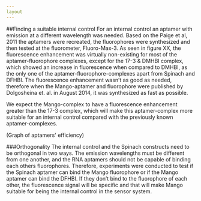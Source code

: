 ```yaml
--- 
layout
---
```


##Finding a suitable internal controlFor an internal control an aptamer with emission at a different wavelength was needed. Based on the Paige et al, 2011 the aptamers were recreated, the fluorophores were synthesized and then tested at the fluorometer, Fluoro-Max-3. As seen in figure XX, the fluorescence enhancement was virtually non-existing for most of the aptamer-fluorophore complexes, except for the 17-3 & DMHBI complex, which showed an increase in fluorescence when compared to DMHBI, as the only one of the aptamer-fluorophore-complexes apart from Spinach and DFHBI. The fluorescence enhancement wasn’t as good as needed, therefore when the Mango-aptamer and fluorophore were published by Dolgosheina et. al. in August 2014, it was synthesized as fast as possible.We expect the Mango-complex to have a fluorescence enhancement greater than the 17-3 complex, which will make this aptamer-complex more suitable for an internal control compared with the previously known aptamer-complexes.  (Graph of aptamers' efficiency)###OrthogonalityThe internal control and the Spinach constructs need to be orthogonal in two ways. The emission wavelengths must be different from one another, and the RNA aptamers should not be capable of binding each others fluorophores. Therefore, experiments were conducted to test if the Spinach aptamer can bind the Mango fluorophore or if the Mango aptamer can bind the DFHBI. If they don’t bind to the fluorophore of each other, the fluorescence signal will be specific and that will make Mango suitable for being the internal control in the sensor system.  